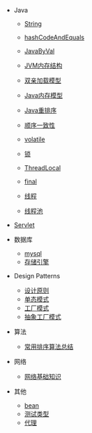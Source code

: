 * Java
  * [String](/java/base/String.md)
  * [hashCodeAndEquals](/java/base/hashCodeAndEquals.md)
  * [JavaByVal](/java/base/JavaByVal.md)

  * [JVM内存结构](/java/jvm/jvmmemorystructure.md)
  * [双亲加载模型](/java/jvm/classLoader.md)
  
  * [Java内存模型](/java/concurrence/javamemorymodel.md)
  * [Java重排序](/java/concurrence/javareorder.md)
  * [顺序一致性](/java/concurrence/ordinalconsistency.md)
  * [volatile](/java/concurrence/volatile.md)
  * [锁](/java/concurrence/lock.md)
  * [ThreadLocal](/java/concurrence/ThreadLocal.md)
  * [final](/java/concurrence/final.md)
  * [线程](/java/concurrence/thread.md)
  * [线程池](/java/concurrence/executor.md)

* [Servlet](/structure/servlet.md)

* 数据库
  * [mysql](/database/mysql.md)
  * [存储引擎](/database/storeEngine.md)

* Design Patterns
  * [设计原则](/design/philosophy.md)
  * [单态模式](/design/singleton.md)
  * [工厂模式](/design/factory.md)
  * [抽象工厂模式](/design/abstractFactory.md)

* 算法
  * [常用排序算法总结](/algorithm/algorithmSummary.md)

* 网络
  * [网络基础知识](/network/network.md)

* 其他
  * [bean](/other/bean.md)
  * [测试类型](/other/testType.md)
  * [代理](/other/proxy.md)